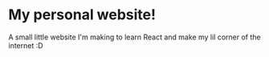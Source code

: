 # My personal website!
A small little website I'm making to learn React and make my lil corner of the internet :D

